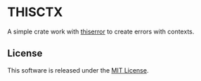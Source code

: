 # THISCTX

A simple crate work with [thiserror](https://crates.io/crates/thiserror) to create errors with contexts.

## License

This software is released under the [MIT License](./LICENSE).
